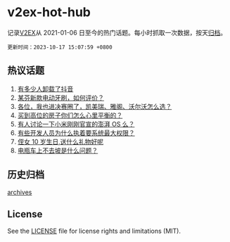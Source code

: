 # v2ex-hot-hub

 记录[V2EX](https://www.v2ex.com/)从 2021-01-06 日至今的热门话题。每小时抓取一次数据，按天[归档](archives)。

`更新时间：2023-10-17 15:07:59 +0800`

## 热议话题

1. [有多少人卸载了抖音](https://www.v2ex.com/t/982588)
1. [某芬新款电动牙刷，如何评价？](https://www.v2ex.com/t/982624)
1. [各位，我也进决赛圈了，凯美瑞、雅阁、沃尔沃怎么选？](https://www.v2ex.com/t/982486)
1. [买到高位的房子你们怎么心里平衡的？](https://www.v2ex.com/t/982705)
1. [有人讨论一下小米刚刚官宣的澎湃 OS 么？](https://www.v2ex.com/t/982673)
1. [有些开发人员为什么执着要系统最大权限？](https://www.v2ex.com/t/982696)
1. [侄女 10 岁生日,送什么礼物好呢](https://www.v2ex.com/t/982633)
1. [电瓶车上不去坡是什么问题？](https://www.v2ex.com/t/982656)

## 历史归档

[archives](archives)

## License

See the [LICENSE](LICENSE) file for license rights and limitations (MIT).
